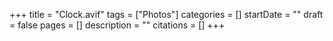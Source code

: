 +++
title = "Clock.avif"
tags = ["Photos"]
categories = []
startDate = ""
draft = false
pages = []
description = ""
citations = []
+++
